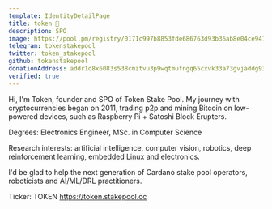 ```yaml
---
template: IdentityDetailPage
title: token 🤖
description: SPO
image: https://pool.pm/registry/0171c997b8853fde686763d93b36ab8e04ce947bb6aa09a9ee5c4401/TOKEN/logo.png
telegram: tokenstakepool
twitter: token_stakepool
github: tokenstakepool
donationAddress: addr1q8x6083s538cmztvu3p9wqtmufngq65cxvk33a73gvjaddg93fyfjwppqy3g7v0d9ccye0peua3d2luj3mrfdhuy8lfsvqf04x
verified: true
---
```


Hi, I'm Token, founder and SPO of Token Stake Pool.
My journey with cryptocurrencies began on 2011, trading p2p and mining Bitcoin on low-powered devices, such as Raspberry Pi + Satoshi Block Erupters.

Degrees: Electronics Engineer, MSc. in Computer Science

Research interests: artificial intelligence, computer vision, robotics, deep reinforcement learning, embedded Linux and electronics.

I'd be glad to help the next generation of Cardano stake pool operators, roboticists and AI/ML/DRL practitioners.

Ticker: TOKEN
https://token.stakepool.cc